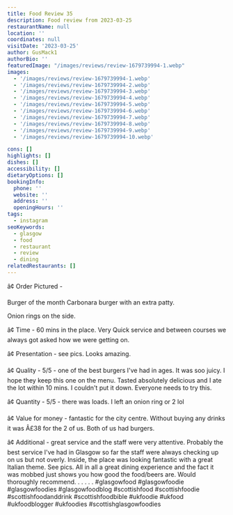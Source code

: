 ```yaml
---
title: Food Review 35
description: Food review from 2023-03-25
restaurantName: null
location: ''
coordinates: null
visitDate: '2023-03-25'
author: GusMack1
authorBio: ''
featuredImage: "/images/reviews/review-1679739994-1.webp"
images:
  - '/images/reviews/review-1679739994-1.webp'
  - '/images/reviews/review-1679739994-2.webp'
  - '/images/reviews/review-1679739994-3.webp'
  - '/images/reviews/review-1679739994-4.webp'
  - '/images/reviews/review-1679739994-5.webp'
  - '/images/reviews/review-1679739994-6.webp'
  - '/images/reviews/review-1679739994-7.webp'
  - '/images/reviews/review-1679739994-8.webp'
  - '/images/reviews/review-1679739994-9.webp'
  - '/images/reviews/review-1679739994-10.webp'

cons: []
highlights: []
dishes: []
accessibility: []
dietaryOptions: []
bookingInfo:
  phone: ''
  website: ''
  address: ''
  openingHours: ''
tags:
  - instagram
seoKeywords:
  - glasgow
  - food
  - restaurant
  - review
  - dining
relatedRestaurants: []
---
```

â¢ Order Pictured - 

Burger of the month
Carbonara burger with an extra patty.

Onion rings on the side.

â¢ Time - 60 mins in the place. Very Quick service and between courses we always got asked how we were getting on.

â¢ Presentation - see pics. Looks amazing.

â¢ Quality - 5/5 - one of the best burgers I've had in ages. It was soo juicy. I hope they keep this one on the menu. Tasted absolutely delicious and I ate the lot within 10 mins. I couldn't put it down. Everyone needs to try this.

â¢ Quantity - 5/5 - there was loads. I left an onion ring or 2 lol

â¢ Value for money - fantastic for the city centre. Without buying any drinks it was Â£38 for the 2 of us. Both of us had burgers.

â¢ Additional - great service and the staff were very attentive. Probably the best service I've had in Glasgow so far the staff were always checking up on us but not overly. Inside, the place was looking fantastic with a great Italian theme. See pics. All in all a great dining experience and the fact it was mobbed just shows you how good the food/beers are.  Would thoroughly recommend. 
.
.
.
.
.
#glasgowfood #glasgowfoodie #glasgowfoodies #glasgowfoodblog #scottishfood #scottishfoodie #scottishfoodanddrink #scottishfoodbible #ukfoodie #ukfood #ukfoodblogger #ukfoodies #scottishglasgowfoodies

